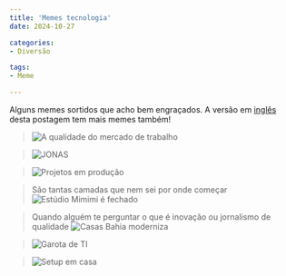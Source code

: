 ```yaml
---
title: 'Memes tecnologia'
date: 2024-10-27

categories:
- Diversão

tags:
- Meme

---
```


Alguns memes sortidos que acho bem engraçados.
A versão em [inglês](/posts/tech-memes/) desta postagem tem mais memes também!

>![A qualidade do mercado de trabalho](pt-br/mercado_qualidade.jpg)

>![JONAS](pt-br/JONAS.jpeg)

>![Projetos em produção](pt-br/projetos_em_producao.png)

>São tantas camadas que nem sei por onde começar
>![Estúdio Mimimi é fechado](pt-br/mimimi.jpeg)

>Quando alguém te perguntar o que é inovação ou jornalismo de qualidade
>![Casas Bahia moderniza](pt-br/casas_bahia_moderniza.jpeg)

>![Garota de TI](pt-br/garota_da_ti.jpeg)

>![Setup em casa](pt-br/setup.jpeg)
